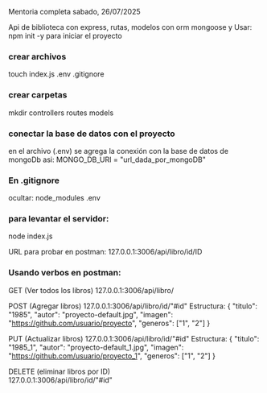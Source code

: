 Mentoria completa sabado, 26/07/2025

Api de biblioteca con express, rutas, modelos con orm mongoose y
Usar: npm init -y para iniciar el proyecto 

### crear archivos
touch index.js .env .gitignore

### crear carpetas
mkdir controllers routes models

### conectar la base de datos con el proyecto
en el archivo (.env) se agrega la conexión con la base de datos de mongoDb asi:
MONGO_DB_URI = "url_dada_por_mongoDB"

### En .gitignore
ocultar:
node_modules
.env

### para levantar el servidor:
node index.js

URL para probar en postman:
127.0.0.1:3006/api/libro/id/ID

### Usando verbos en postman:
GET (Ver todos los libros)
127.0.0.1:3006/api/libro/

POST (Agregar libros)
127.0.0.1:3006/api/libro/id/"#id"
Estructura:
  {
    "titulo": "1985",
    "autor": "proyecto-default.jpg",
    "imagen": "https://github.com/usuario/proyecto",
    "generos": ["1", "2"]
  }

PUT (Actualizar libros)
127.0.0.1:3006/api/libro/id/"#id"
Estructura:
  {
    "titulo": "1985_1",
    "autor": "proyecto-default_1.jpg",
    "imagen": "https://github.com/usuario/proyecto_1",
    "generos": ["1", "2"]
  }

DELETE (eliminar libros por ID) <br/>
127.0.0.1:3006/api/libro/id/"#id"

